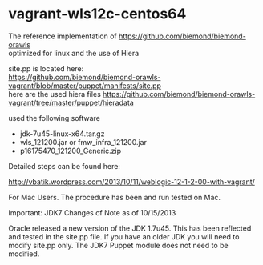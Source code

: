 vagrant-wls12c-centos64
=======================

The reference implementation of https://github.com/biemond/biemond-orawls  
optimized for linux and the use of Hiera  

site.pp is located here:  
https://github.com/biemond/biemond-orawls-vagrant/blob/master/puppet/manifests/site.pp  
here are the used hiera files https://github.com/biemond/biemond-orawls-vagrant/tree/master/puppet/hieradata

used the following software
- jdk-7u45-linux-x64.tar.gz
- wls_121200.jar or fmw_infra_121200.jar
- p16175470_121200_Generic.zip

Detailed steps can be found here:

http://vbatik.wordpress.com/2013/10/11/weblogic-12-1-2-00-with-vagrant/

For Mac Users.  The procedure has been and run tested on Mac.


Important: JDK7 Changes of Note as of 10/15/2013

Oracle released a new version of the JDK 1.7u45. This has been reflected and tested in the site.pp file. If you have an older JDK you will need to modify site.pp only. The JDK7 Puppet module does not need to be modified.



